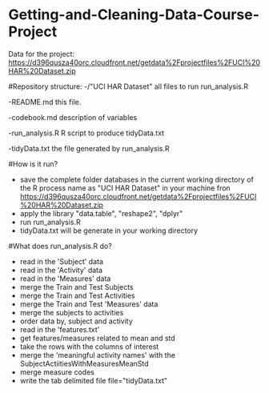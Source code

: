 # Getting-and-Cleaning-Data-Course-Project

Data for the project: https://d396qusza40orc.cloudfront.net/getdata%2Fprojectfiles%2FUCI%20HAR%20Dataset.zip

#Repository structure:
-/"UCI HAR Dataset" all files to run run_analysis.R 

-README.md this file. 

-codebook.md description of variables 

-run_analysis.R R script to produce tidyData.txt 

-tidyData.txt the file generated by run_analysis.R

#How is it run?

- save the complete folder databases in the current working directory of the R process name as "UCI HAR Dataset" in your machine fron https://d396qusza40orc.cloudfront.net/getdata%2Fprojectfiles%2FUCI%20HAR%20Dataset.zip
- apply the library "data.table", "reshape2", "dplyr"
- run run_analysis.R
- tidyData.txt will be generate in your working directory

#What does run_analysis.R do?

- read in the 'Subject' data
- read in the 'Activity' data
- read in the 'Measures' data
- merge the Train and Test Subjects
- merge the Train and Test Activities
- merge the Train and Test 'Measures' data
- merge the subjects to activities
- order data by, subject and activity
- read in the 'features.txt'
- get features/measures related to mean and std
- take the rows with the columns of interest
- merge the 'meaningful activity names' with the SubjectActiitiesWithMeasuresMeanStd
- merge measure codes
- write the tab delimited file file="tidyData.txt"

